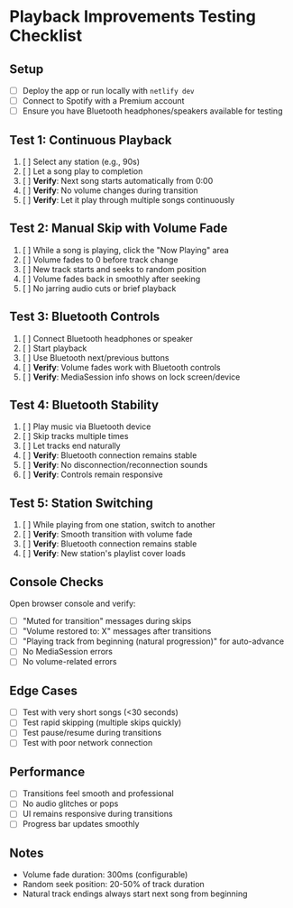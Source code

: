 # Playback Improvements Testing Checklist

## Setup
- [ ] Deploy the app or run locally with `netlify dev`
- [ ] Connect to Spotify with a Premium account
- [ ] Ensure you have Bluetooth headphones/speakers available for testing

## Test 1: Continuous Playback
1. [ ] Select any station (e.g., 90s)
2. [ ] Let a song play to completion
3. [ ] **Verify**: Next song starts automatically from 0:00
4. [ ] **Verify**: No volume changes during transition
5. [ ] **Verify**: Let it play through multiple songs continuously

## Test 2: Manual Skip with Volume Fade
1. [ ] While a song is playing, click the "Now Playing" area
2. [ ] Volume fades to 0 before track change
3. [ ] New track starts and seeks to random position
4. [ ] Volume fades back in smoothly after seeking
5. [ ] No jarring audio cuts or brief playback

## Test 3: Bluetooth Controls
1. [ ] Connect Bluetooth headphones or speaker
2. [ ] Start playback
3. [ ] Use Bluetooth next/previous buttons
4. [ ] **Verify**: Volume fades work with Bluetooth controls
5. [ ] **Verify**: MediaSession info shows on lock screen/device

## Test 4: Bluetooth Stability
1. [ ] Play music via Bluetooth device
2. [ ] Skip tracks multiple times
3. [ ] Let tracks end naturally
4. [ ] **Verify**: Bluetooth connection remains stable
5. [ ] **Verify**: No disconnection/reconnection sounds
6. [ ] **Verify**: Controls remain responsive

## Test 5: Station Switching
1. [ ] While playing from one station, switch to another
2. [ ] **Verify**: Smooth transition with volume fade
3. [ ] **Verify**: Bluetooth connection remains stable
4. [ ] **Verify**: New station's playlist cover loads

## Console Checks
Open browser console and verify:
- [ ] "Muted for transition" messages during skips
- [ ] "Volume restored to: X" messages after transitions
- [ ] "Playing track from beginning (natural progression)" for auto-advance
- [ ] No MediaSession errors
- [ ] No volume-related errors

## Edge Cases
- [ ] Test with very short songs (<30 seconds)
- [ ] Test rapid skipping (multiple skips quickly)
- [ ] Test pause/resume during transitions
- [ ] Test with poor network connection

## Performance
- [ ] Transitions feel smooth and professional
- [ ] No audio glitches or pops
- [ ] UI remains responsive during transitions
- [ ] Progress bar updates smoothly

## Notes
- Volume fade duration: 300ms (configurable)
- Random seek position: 20-50% of track duration
- Natural track endings always start next song from beginning 